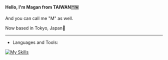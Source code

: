 <h4>Hello, I'm Magan from TAIWAN🇹🇼</h4>
<p>And you can call me "M" as well.</p>
<p>Now based in Tokyo, Japan🗼</p>
<hr>

- Languages and Tools:

[![My Skills](https://skillicons.dev/icons?i=html,css,js,react,figma,ai,xd,ps)](https://skillicons.dev)